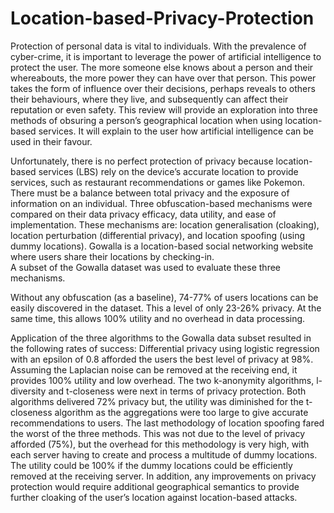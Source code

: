 # Location-based-Privacy-Protection
Protection of personal data is vital to individuals. With the prevalence of cyber-crime, it is important to leverage the power of artificial intelligence to protect the user. The more someone else knows about a person and their whereabouts, the more power they can have over that person. This power takes the form of influence over their decisions, perhaps reveals to others their behaviours, where they live, and subsequently can affect their reputation or even safety. 
This review will provide an exploration into three methods of obsuring a person’s geographical location when using location-based services. It will explain to the user how artificial intelligence can be used in their favour.

Unfortunately, there is no perfect protection of privacy because location-based services (LBS) rely on the device’s accurate location to provide services, such as restaurant recommendations or games like Pokemon. There must be a balance between total privacy and the exposure of information on an individual. 
Three obfuscation-based mechanisms were compared on their data privacy efficacy, data utility, and ease of implementation. These mechanisms are: location generalisation (cloaking), location perturbation (differential privacy), and location spoofing (using dummy locations). 
Gowalla is a location-based social networking website where users share their locations by checking-in.  
A subset of the Gowalla dataset was used to evaluate these three mechanisms. 

Without any obfuscation (as a baseline), 74-77% of users locations can be easily discovered in the dataset. This a level of only 23-26% privacy. At the same time, this allows 100% utility and no overhead in data processing. 

Application of the three algorithms to the Gowalla data subset resulted in the following rates of success: 
Differential privacy using logistic regression with an epsilon of 0.8 afforded the users the best level of privacy at 98%. Assuming the Laplacian noise can be removed at the receiving end, it provides 100% utility and low overhead. 
The two k-anonymity algorithms, l-diversity and t-closeness were next in terms of privacy protection. Both algorithms delivered 72% privacy but, the utility was diminished for the t-closeness algorithm as the aggregations were too large to give accurate recommendations to users. 
The last methodology of location spoofing fared the worst of the three methods. This was not due to the level of privacy afforded (75%), but the overhead for this methodology is very high, with each server having to create and process a multitude of dummy locations. The utility could be 100% if the dummy locations could be efficiently removed at the receiving server. In addition, any improvements on privacy protection would require additional geographical semantics to provide further cloaking of the user’s location against location-based attacks.
